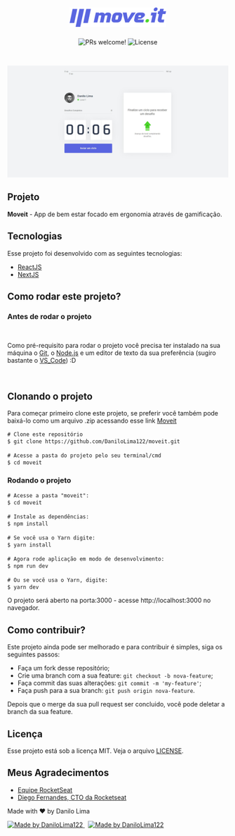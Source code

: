 <h1 align="center">
    <img alt="Proffy" title="Proffy" src="public/logo-full.svg" width="220px" />
</h1>

<p align="center">
 <img src="https://img.shields.io/static/v1?label=PRs&message=welcome&color=5965e0&labelColor=535353" alt="PRs welcome!" />

  <img alt="License" src="https://img.shields.io/static/v1?label=license&message=MIT&color=5965e0&labelColor=535353">

</p>

<br>

![](moveit.JPG)

## Projeto


**Moveit** - App de bem estar focado em ergonomia através de gamificação.

## Tecnologias

Esse projeto foi desenvolvido com as seguintes tecnologias:

- [ReactJS](https://reactjs.org)
- [NextJS](https://nextjs.org/)



## Como rodar este projeto?

### Antes de rodar o projeto

<br/>

Como pré-requisito para rodar o projeto você precisa ter instalado na sua máquina o [Git](https://git-scm.com), o [Node.js](https://nodejs.org/en/) e um editor de texto da sua preferência (sugiro bastante o [VS_Code](https://code.visualstudio.com/)) :D


<br/>

## Clonando o projeto

Para começar primeiro clone este projeto, se preferir você também pode baixá-lo como um arquivo .zip acessando esse link [Moveit](https://github.com/DaniloLima122/moveit)

~~~shell
# Clone este repositório
$ git clone https://github.com/DaniloLima122/moveit.git

# Acesse a pasta do projeto pelo seu terminal/cmd
$ cd moveit
~~~

### Rodando o projeto

~~~shell
# Acesse a pasta "moveit":
$ cd moveit

# Instale as dependências:
$ npm install

# Se você usa o Yarn digite:
$ yarn install

# Agora rode aplicação em modo de desenvolvimento:
$ npm run dev

# Ou se você usa o Yarn, digite:
$ yarn dev

~~~

O projeto será aberto na porta:3000 - acesse http://localhost:3000 no navegador.


## Como contribuir?

Este projeto ainda pode ser melhorado e para contribuir é simples, siga os seguintes passos:

- Faça um fork desse repositório;
- Crie uma branch com a sua feature: `git checkout -b nova-feature`;
- Faça commit das suas alterações: `git commit -m 'my-feature'`;
- Faça push para a sua branch: `git push origin nova-feature`.

Depois que o merge da sua pull request ser concluido, você pode deletar a branch da sua feature.

## Licença

Esse projeto está sob a licença MIT. Veja o arquivo [LICENSE](https://github.com/DaniloLima122/Proffy/blob/master/LICENSE).

## Meus Agradecimentos

- [Equipe RocketSeat](https://rocketseat.com.br/)
- [Diego Fernandes, CTO da Rocketseat](https://github.com/diego3g)


Made with ♥ by Danilo Lima

<a href="https://www.linkedin.com/in/danilolma/">
  <img alt="Made by DaniloLima122" src="https://img.shields.io/badge/-LinkedIn-blue?style=flat&logo=Linkedin&logoColor=white&link=https://www.linkedin.com/in/danilolma/">
</a>

<a href="https://github.com/DaniloLima122" style="margin-left: 8px;">
  <img alt="Made by DaniloLima122" src="https://img.shields.io/badge/-GitHub-black?style=flat&logo=GitHub&logoColor=white&link=https://www.linkedin.com/in/danilolma/">
</a>
